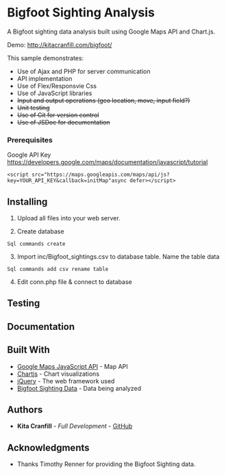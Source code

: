 # Bigfoot Sighting Analysis
A Bigfoot sighting data analysis built using Google Maps API and Chart.js.

Demo: http://kitacranfill.com/bigfoot/


This sample demonstrates:

* Use of Ajax and PHP for server communication
* API implementation
* Use of Flex/Responsvie Css
* Use of JavaScript libraries
* ~~Input and output operations (geo location, move, input field?)~~
* ~~Unit testing~~
* ~~Use of Git for version control~~
* ~~Use of JSDoc for documentation~~



### Prerequisites

Google API Key
https://developers.google.com/maps/documentation/javascript/tutorial

```
<script src="https://maps.googleapis.com/maps/api/js?key=YOUR_API_KEY&callback=initMap"async defer></script>
```

## Installing

1. Upload all files into your web server.

2. Create database
```
Sql commands create
```
3. Import inc/Bigfoot_sightings.csv to database table. Name the table data
```
Sql commands add csv rename table
```
4. Edit conn.php file & connect to database


## Testing

## Documentation

## Built With

* [Google Maps JavaScript API](https://developers.google.com/maps/documentation/javascript/tutorial) - Map API
* [Chartjs](https://www.chartjs.org/) - Chart visualizations
* [jQuery](https://jquery.com/) - The web framework used
* [Bigfoot Sighting Data](https://data.world/timothyrenner/bfro-sightings-data) - Data being analyzed


## Authors

* **Kita Cranfill** - *Full Development* - [GitHub](https://github.com/kita86)


## Acknowledgments

* Thanks Timothy Renner for providing the Bigfoot Sighting data.
